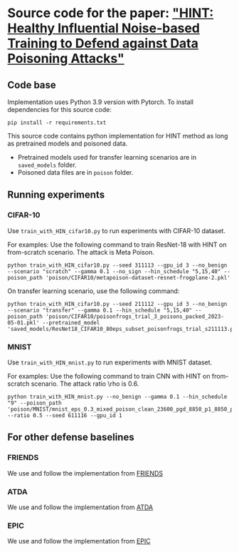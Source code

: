# Source code for the paper: ["HINT: Healthy Influential Noise-based Training to Defend against Data Poisoning Attacks"](https://arxiv.org/abs/2309.08549)

## Code base
Implementation uses Python 3.9 version with Pytorch. To install dependencies for this source code:
```
pip install -r requirements.txt
```
This source code contains python implementation for HINT method as long as pretrained models and poisoned data.

 - Pretrained models used for transfer learning scenarios are in ```saved_models``` folder.
 - Poisoned data files are in ```poison``` folder.


## Running experiments
### CIFAR-10
Use ```train_with_HIN_cifar10.py``` to run experiments with CIFAR-10 dataset.

For examples: Use the following command to train ResNet-18 with HINT on from-scratch scenario. The attack is Meta Poison.
```
python train_with_HIN_cifar10.py --seed 311113 --gpu_id 3 --no_benign --scenario "scratch" --gamma 0.1 --no_sign --hin_schedule "5,15,40" --poison_path 'poison/CIFAR10/metapoison-dataset-resnet-frogplane-2.pkl'
```
On transfer learning scenario, use the following command:
```
python train_with_HIN_cifar10.py --seed 211112 --gpu_id 3 --no_benign --scenario "transfer" --gamma 0.1 --hin_schedule "5,15,40" --poison_path 'poison/CIFAR10/poisonfrogs_trial_3_poisons_packed_2023-05-01.pkl' --pretrained_model 'saved_models/ResNet18_CIFAR10_80eps_subset_poisonfrogs_trial_s211113.pth'
```

### MNIST
Use ```train_with_HIN_mnist.py``` to run experiments with MNIST dataset.

For examples: Use the following command to train CNN with HINT on from-scratch scenario. The attack ratio \rho is 0.6.
```
python train_with_HIN_mnist.py --no_benign --gamma 0.1 --hin_schedule "9" --poison_path 'poison/MNIST/mnist_eps_0.3_mixed_poison_clean_23600_pgd_8850_p1_8850_p5_8850_DC_8850.pt' --ratio 0.5 --seed 611116 --gpu_id 1
```

## For other defense baselines
### FRIENDS 
We use and follow the implementation from [FRIENDS](https://github.com/tianyu139/friendly-noise)
### ATDA 
We use and follow the implementation from [ATDA](https://github.com/TLMichael/Delusive-Adversary)
### EPIC
We use and follow the implementation from [EPIC](https://github.com/YuYang0901/EPIC)
